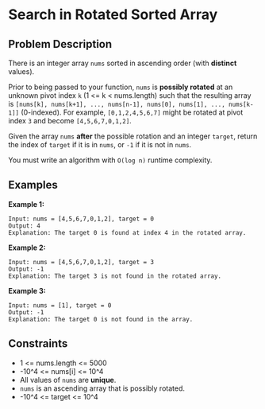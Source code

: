# Search in Rotated Sorted Array

## Problem Description

There is an integer array `nums` sorted in ascending order (with **distinct** values).

Prior to being passed to your function, `nums` is **possibly rotated** at an unknown pivot index `k` (1 <= k < nums.length) such that the resulting array is `[nums[k], nums[k+1], ..., nums[n-1], nums[0], nums[1], ..., nums[k-1]]` (0-indexed). For example, `[0,1,2,4,5,6,7]` might be rotated at pivot index `3` and become `[4,5,6,7,0,1,2]`.

Given the array `nums` **after** the possible rotation and an integer `target`, return the index of `target` if it is in `nums`, or `-1` if it is not in `nums`.

You must write an algorithm with `O(log n)` runtime complexity.

## Examples

**Example 1:**
```
Input: nums = [4,5,6,7,0,1,2], target = 0
Output: 4
Explanation: The target 0 is found at index 4 in the rotated array.
```

**Example 2:**
```
Input: nums = [4,5,6,7,0,1,2], target = 3
Output: -1
Explanation: The target 3 is not found in the rotated array.
```

**Example 3:**
```
Input: nums = [1], target = 0
Output: -1
Explanation: The target 0 is not found in the array.
```

## Constraints

- 1 <= nums.length <= 5000
- -10^4 <= nums[i] <= 10^4
- All values of `nums` are **unique**.
- `nums` is an ascending array that is possibly rotated.
- -10^4 <= target <= 10^4
